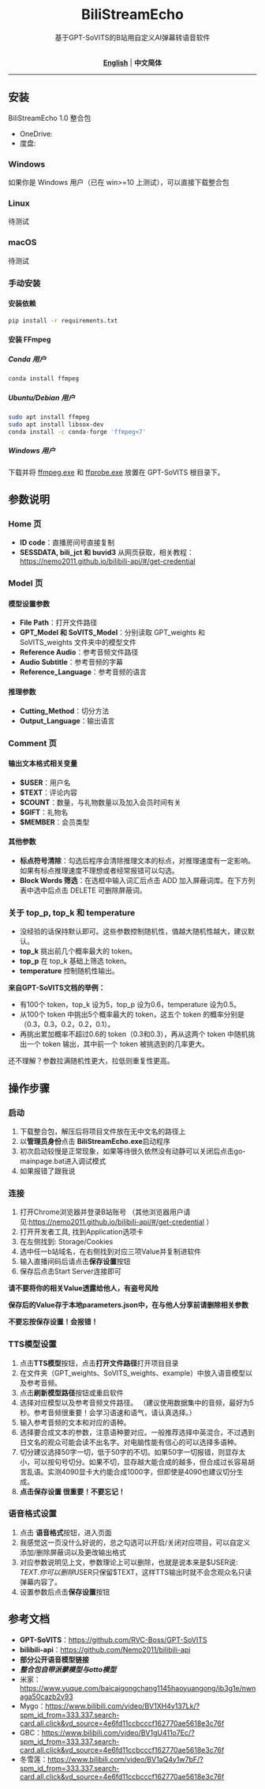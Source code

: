 <div align="center">

# BiliStreamEcho

基于GPT-SoVITS的B站用自定义AI弹幕转语音软件<br><br>


[**English**](../../README.md) | **中文简体**
</div>

---

## 安装

BiliStreamEcho 1.0 整合包
- OneDrive:
- 度盘:

### Windows

如果你是 Windows 用户（已在 win>=10 上测试），可以直接下载整合包

### Linux

待测试

### macOS

待测试

### 手动安装

#### 安装依赖

```bash
pip install -r requirements.txt
```

#### 安装 FFmpeg

##### Conda 用户

```bash
conda install ffmpeg
```

##### Ubuntu/Debian 用户

```bash
sudo apt install ffmpeg
sudo apt install libsox-dev
conda install -c conda-forge 'ffmpeg<7'
```

##### Windows 用户

下载并将 [ffmpeg.exe](https://huggingface.co/lj1995/VoiceConversionWebUI/blob/main/ffmpeg.exe) 和 [ffprobe.exe](https://huggingface.co/lj1995/VoiceConversionWebUI/blob/main/ffprobe.exe) 放置在 GPT-SoVITS 根目录下。

## 参数说明

### Home 页
- **ID code**：直播房间号直接复制
- **SESSDATA, bili_jct 和 buvid3** 从网页获取，相关教程：https://nemo2011.github.io/bilibili-api/#/get-credential

### Model 页

#### 模型设置参数
- **File Path**：打开文件路径
- **GPT_Model 和 SoVITS_Model**：分别读取 GPT_weights 和 SoVITS_weights 文件夹中的模型文件
- **Reference Audio**：参考音频文件路径
- **Audio Subtitle**：参考音频的字幕
- **Reference_Language**：参考音频的语言

#### 推理参数
- **Cutting_Method**：切分方法
- **Output_Language**：输出语言

### Comment 页

#### 输出文本格式相关变量
- **$USER**：用户名
- **$TEXT**：评论内容
- **$COUNT**：数量，与礼物数量以及加入会员时间有关
- **$GIFT**：礼物名
- **$MEMBER**：会员类型

#### 其他参数
- **标点符号清除**：勾选后程序会清除推理文本的标点，对推理速度有一定影响。如果有标点推理速度不理想或者经常报错可以勾选。
- **Block Words 筛选**：在选框中输入词汇后点击 ADD 加入屏蔽词库。在下方列表中选中后点击 DELETE 可删除屏蔽词。

### 关于 top_p, top_k 和 temperature
- 没经验的话保持默认即可。这些参数控制随机性，值越大随机性越大，建议默认。
- **top_k** 挑出前几个概率最大的 token。
- **top_p** 在 top_k 基础上筛选 token。
- **temperature** 控制随机性输出。

**来自GPT-SoVITS文档的举例：**
- 有100个 token，top_k 设为5，top_p 设为0.6，temperature 设为0.5。
- 从100个 token 中挑出5个概率最大的 token，这五个 token 的概率分别是（0.3，0.3，0.2，0.2，0.1）。
- 再挑出累加概率不超过0.6的 token（0.3和0.3），再从这两个 token 中随机挑出一个 token 输出，其中前一个 token 被挑选到的几率更大。

还不理解？参数拉满随机性更大，拉低则重复性更高。

## 操作步骤
### 启动
1. 下载整合包，解压后将项目文件放在无中文名的路径上
2. 以**管理员身份**点击 **BiliStreamEcho.exe**启动程序
3. 初次启动较慢是正常现象，如果等待很久依然没有动静可以关闭后点击go-mainpage.bat进入调试模式
4. 如果报错了跟我说
### 连接
 1. 打开Chrome浏览器并登录B站账号 （其他浏览器用户请见:https://nemo2011.github.io/bilibili-api/#/get-credential ） 
 2. 打开开发者工具, 找到Application选项卡
 3. 在左侧找到: Storage/Cookies
 4. 选中任一b站域名，在右侧找到对应三项Value并复制进软件
 5. 输入直播间码后请点击**保存设置**按钮 
6. 保存后点击Start Server连接即可

**请不要将你的相关Value透露给他人，有盗号风险**

**保存后的Value存于本地parameters.json中，在与他人分享前请删除相关参数**
 
**不要忘按保存设置！会报错！**


### TTS模型设置
1. 点击**TTS模型**按钮，点击**打开文件路径**打开项目目录
2. 在文件夹（GPT_weights、SoVITS_weights、example）中放入语音模型以及参考音频。 
3. 点击**刷新模型路径**按钮或重启软件
4. 选择对应模型以及参考音频文件路径。 （建议使用数据集中的音频，最好为5秒。参考音频很重要！会学习语速和语气，请认真选择。） 
5. 输入参考音频的文本和对应的语种。
4. 选择要合成文本的参数，注意语种要对应。一般推荐选择中英混合，不过遇到日文名的观众可能会读不出名字。对电脑性能有信心的可以选择多语种。
5. 切分建议选择50字一切，低于50字的不切。如果50字一切报错，则显存太小，可以按句号切分。如果不切，显存越大能合成的越多，但合成过长容易胡言乱语。实测4090显卡大约能合成1000字，但即使是4090也建议切分生成。
6. **点击保存设置 很重要！不要忘记！**

### 语音格式设置
1. 点击 **语音格式**按钮，进入页面
2. 我感觉这一页没什么好说的，总之勾选可以开启/关闭对应项目，可以自定义添加/删除屏蔽词以及更改输出格式
3. 对应参数说明见上文，参数理论上可以删除，也就是说本来是$USER说: $TEXT.你可以删除$USER只保留$TEXT，这样TTS输出时就不会念观众名只读弹幕内容了。
3. 设置参数后点击**保存设置**按钮


## 参考文档
- **GPT-SoVITS**：https://github.com/RVC-Boss/GPT-SoVITS
- **bilibili-api**：https://github.com/Nemo2011/bilibili-api
- **部分公开语音模型链接**
- ***整合包自带派蒙模型与otto模型***
- 米家：https://www.yuque.com/baicaigongchang1145haoyuangong/ib3g1e/nwnaga50cazb2v93
- Mygo：https://www.bilibili.com/video/BV1XH4y137Lk/?spm_id_from=333.337.search-card.all.click&vd_source=4e6fd11ccbcccf162770ae5618e3c76f
- GBC：https://www.bilibili.com/video/BV1gU411o7Ec/?spm_id_from=333.337.search-card.all.click&vd_source=4e6fd11ccbcccf162770ae5618e3c76f
- 冬雪莲：https://www.bilibili.com/video/BV1aQ4y1w7bF/?spm_id_from=333.337.search-card.all.click&vd_source=4e6fd11ccbcccf162770ae5618e3c76f